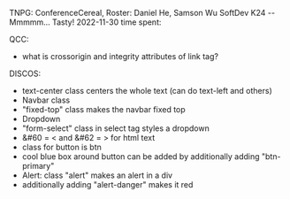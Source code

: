 TNPG: ConferenceCereal, Roster: Daniel He, Samson Wu
SoftDev
K24 -- Mmmmm... Tasty!
2022-11-30
time spent: 

QCC: 
* what is crossorigin and integrity attributes of link tag? 

DISCOS:
* text-center class centers the whole text (can do text-left and others)
* Navbar class
 * "fixed-top" class makes the navbar fixed top
* Dropdown
 * "form-select" class in select tag styles a dropdown
* &#60 = < and &#62 = > for html text 
* class for button is btn
 * cool blue box around button can be added by additionally adding "btn-primary"
* Alert: class "alert" makes an alert in a div
 * additionally adding "alert-danger" makes it red
